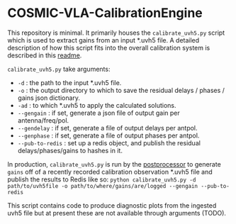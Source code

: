# COSMIC-VLA-CalibrationEngine

This repository is minimal. It primarily houses the `calibrate_uvh5.py` script which is used to extract gains from an input *.uvh5 file. A detailed description of how this script fits into the overall calibration system is described in this [readme](https://github.com/COSMIC-SETI/COSMIC-VLA-DelayEngine).

`calibrate_uvh5.py` take arguments:
- `-d` : the path to the input *.uvh5 file.
- `-o` : the output directory to which to save the residual delays / phases / gains json dictionary.
- `-ad` : to which *.uvh5 to apply the calculated solutions.
- `--gengain` : if set, generate a json file of output gain per antenna/freq/pol.
- `--gendelay` : if set, generate a file of output delays per antpol.
- `--genphase` : if set, generate a file of output phases per antpol.
- `--pub-to-redis` : set up a redis object, and publish the residual delays/phases/gains to hashes in it.

In production, `calibrate_uvh5.py` is run by the [postprocessor](https://github.com/COSMIC-SETI/COSMIC-VLA-PythonLibs/blob/main/scripts/postprocess_hub.py) to generate `gains` off of a recently recorded calibration observation *.uvh5 file and publish the results to Redis like so:
```python calibrate_uvh5.py -d path/to/uvh5file -o path/to/where/gains/are/logged --gengain --pub-to-redis```

This script contains code to produce diagnostic plots from the ingested uvh5 file but at present these are not available through arguments (TODO).
